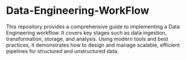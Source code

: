 # Data-Engineering-WorkFlow
 This repository provides a comprehensive guide to implementing a Data Engineering workflow. It covers key stages such as data ingestion, transformation, storage, and analysis. Using modern tools and best practices, it demonstrates how to design and manage scalable, efficient pipelines for structured and unstructured data. 
